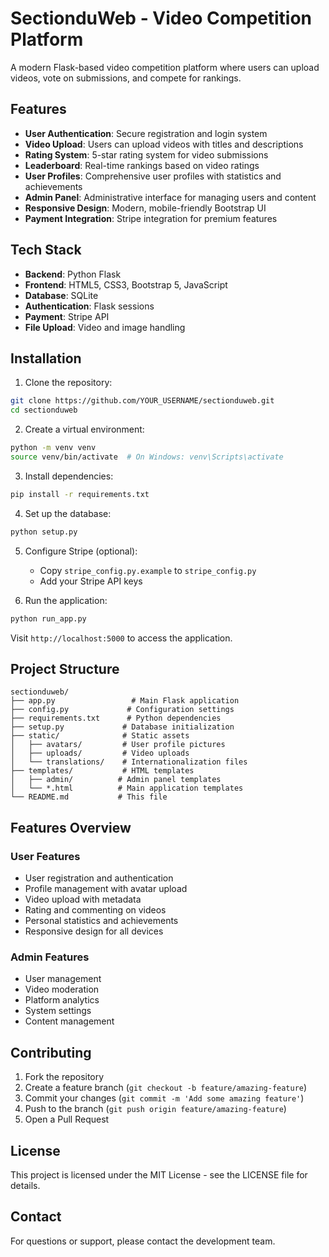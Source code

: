 # SectionduWeb - Video Competition Platform

A modern Flask-based video competition platform where users can upload videos, vote on submissions, and compete for rankings.

## Features

- **User Authentication**: Secure registration and login system
- **Video Upload**: Users can upload videos with titles and descriptions
- **Rating System**: 5-star rating system for video submissions
- **Leaderboard**: Real-time rankings based on video ratings
- **User Profiles**: Comprehensive user profiles with statistics and achievements
- **Admin Panel**: Administrative interface for managing users and content
- **Responsive Design**: Modern, mobile-friendly Bootstrap UI
- **Payment Integration**: Stripe integration for premium features

## Tech Stack

- **Backend**: Python Flask
- **Frontend**: HTML5, CSS3, Bootstrap 5, JavaScript
- **Database**: SQLite
- **Authentication**: Flask sessions
- **Payment**: Stripe API
- **File Upload**: Video and image handling

## Installation

1. Clone the repository:
```bash
git clone https://github.com/YOUR_USERNAME/sectionduweb.git
cd sectionduweb
```

2. Create a virtual environment:
```bash
python -m venv venv
source venv/bin/activate  # On Windows: venv\Scripts\activate
```

3. Install dependencies:
```bash
pip install -r requirements.txt
```

4. Set up the database:
```bash
python setup.py
```

5. Configure Stripe (optional):
   - Copy `stripe_config.py.example` to `stripe_config.py`
   - Add your Stripe API keys

6. Run the application:
```bash
python run_app.py
```

Visit `http://localhost:5000` to access the application.

## Project Structure

```
sectionduweb/
├── app.py                 # Main Flask application
├── config.py             # Configuration settings
├── requirements.txt      # Python dependencies
├── setup.py             # Database initialization
├── static/              # Static assets
│   ├── avatars/         # User profile pictures
│   ├── uploads/         # Video uploads
│   └── translations/    # Internationalization files
├── templates/           # HTML templates
│   ├── admin/          # Admin panel templates
│   └── *.html          # Main application templates
└── README.md           # This file
```

## Features Overview

### User Features
- User registration and authentication
- Profile management with avatar upload
- Video upload with metadata
- Rating and commenting on videos
- Personal statistics and achievements
- Responsive design for all devices

### Admin Features
- User management
- Video moderation
- Platform analytics
- System settings
- Content management

## Contributing

1. Fork the repository
2. Create a feature branch (`git checkout -b feature/amazing-feature`)
3. Commit your changes (`git commit -m 'Add some amazing feature'`)
4. Push to the branch (`git push origin feature/amazing-feature`)
5. Open a Pull Request

## License

This project is licensed under the MIT License - see the LICENSE file for details.

## Contact

For questions or support, please contact the development team.
